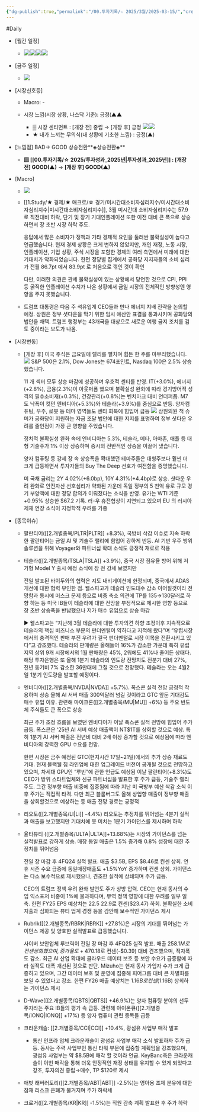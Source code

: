 ```yaml
---
{"dg-publish":true,"permalink":"/00.투자기록/☆ 2025/3월/2025-03-15/","created":"2025-03-15T09:13:02.478+09:00","updated":"2025-06-03T20:07:54.092+09:00"}
---
```


#Daily 


- [월간 일정]
	- ![](/img/user/attachments/Pasted%20image%2020250228150438.png)![](/img/user/attachments/Pasted%20image%2020250227113331.png)![](/img/user/attachments/Pasted%20image%2020250227113408.png)![](/img/user/attachments/Pasted%20image%2020250227113439.png)

- [금주 일정]
	- ![](/img/user/attachments/Pasted%20image%2020250228150419.png)





- [시장신호등]
	- Macro: -
	  
	- 시장 느낌(시장 상황, 나스닥 기준): 긍정(▲▲
		  
		- ▒ 시장 센티먼트 : [개장 전] 중립  → [개장 후] 긍정
		  ![](/img/user/attachments/Pasted%20image%2020250315103338.png)![](/img/user/attachments/Pasted%20image%2020250315103331.png)
		- ★ 내가 느끼는 무의식(내 상황에 기초한 느낌) : 긍정(▲)




- [느낌점] BAD→ GOOD 상승전환**◈상승전환◈** 
	  
	- **▨ [[00.투자기록/☆ 2025/투자성과_2025년\|투자성과_2025년]] : [개장 전] GOOD(▲)** → **[개장 후] GOOD(▲)**
	  



- [Macro]
	- ![](/img/user/attachments/Pasted%20image%2020250315100055.png)
	- [[1.Study/★ 경제/★ 매크로/☆ 경기/미시간대소비자심리지수/미시간대소비자심리지수\|미시간대소비자심리지수]], 3월 미시간대 소비자심리지수는 57.9로 직전대비 하락, 단기 및 장기 기대인플레이션 또한 이전 대비 큰 폭으로 상승하면서 장 초반 시장 하락 주도. 
	  
	  응답에서 많은 소비자가 정책과 기타 경제적 요인을 둘러싼 불확실성이 높다고 언급했습니다. 현재 경제 상황은 크게 변하지 않았지만, 개인 재정, 노동 시장, 인플레이션, 기업 상황, 주식 시장을 포함한 경제의 여러 측면에서 미래에 대한 기대치가 악화되었습니다. 한편 정당별 집계에서 공화당 지지자들의 소비 심리가 전월 86.7pt 에서 83.9pt 로 처음으로 꺾인 것이 확인
	  
	  다만, 이러한 의견은 관세 불확실성이 있는 상황에서 당연한 것으로 CPI, PPI 등 굵직한 인플레이션 수치가 나온 상황에서 금일 시장의 전체적인 방향성엔 영향을 주지 못했습니다. 
	  
	- 트럼프 대통령은 다음 주 석유업계 CEO들과 만나 에너지 지배 전략을 논의할 예정. 상원은 정부 셧다운을 막기 위한 임시 예산안 표결을 통과시키며 공화당의 법안을 채택. 트럼프 행정부는 43개국을 대상으로 새로운 여행 금지 조치를 검토 중이라는 보도가 나옴.





- [시장변동]
  
	- [개장 후] 미국 주식은 금요일에 랠리를 펼치며 힘든 한 주를 마무리했습니다. 
	  ![](/img/user/attachments/Pasted%20image%2020250315101217.png)
	  S&P 500은 2.1%, Dow Jones는 674포인트, Nasdaq 100은 2.5% 상승했습니다.
	  
	  11 개 섹터 모두 상승 마감에 성공하며 우호적 센티를 반영. IT(+3.0%), 에너지(+2.8%), 금융(2.3%)이 아웃퍼폼 했으며 불확실성 완화에 따라 경기방어적 성격의 필수소비재(+0.3%), 건강관리(+0.8%)는 벤치마크 대비 언더퍼폼. M7 도 낙폭이 컷던 엔비디아(+5.3%)와 테슬라(+3.9%)를 중심으로 반등. 양자컴퓨팅, 우주, 로봇 등 테마 영역들도 센티 회복에 힘입어 급등
	  ![](/img/user/attachments/Pasted%20image%2020250315101224.png)
	  상원의원 척 슈머가 공화당이 지원하는 자금 조달 법안에 대한 지지를 표명하여 정부 셧다운 우려를 줄인점이 가장 큰 영향을 주었습니다. 
	  
	  정치적 불확실성 완화 속에 엔비디아는 5.3%, 테슬라, 메타, 아마존, 애플 등 대형 기술주가 1% 이상 상승하며 증시의 전반적인 상승을 이끌어 냈습니다. 
	  
	  양자 컴퓨팅 등 강세 장 속 상승폭을 확대했던 테마주들은 대형주보다 훨씬 더 크게 급등하면서 투자자들의 Buy The Deep 선호가 여전함을 증명했습니다.
	  
	  미 국채 금리는 2Y 4.02%(+6.0bp), 10Y 4.31%(+4.4bp)로 상승. 셧다운 우려 완화로 안전자산 선호심리가 약화된 가운데 독일 정부의 5 천억 유로 규모 경기 부양책에 대한 정당 합의가 이뤄졌다는 소식을 반영. 유가는 WTI 기준 +0.95% 상승한 $67.2 기록. 러-우 휴전협상이 지연되고 있으며 EU 의 러시아 제재 연장 소식이 지정학적 우려를 가중





- [종목이슈]
	- 팔란티어([[2.개별종목/PLTR\|PLTR]] +8.3%), 국방비 삭감 이슈로 지속 하락한 팔란티어는 금일 AI 및 기술주 랠리에 힘업어 강하게 반등.  AI 기반 우주 방위 솔루션을 위해 Voyager와 파트너십 확대 소식도 긍정적 재료로 작용
	  
	- 테슬라([[2.개별종목/TSLA\|TSLA]] +3.9%),  중국 시장 점유율 방어 위해 저가형 Model Y 출시 예정 소식에 장 전 강세 보였지만 
	  
	  전일 발표된 바이두와의 협력은 지도 내비게이션에 한정되며, 중국에서 ADAS 개선에 대한 협력 부인한 점.  웰스파고가 테슬라 인도대수 감소 이어질것이라 전망함과 동시에 머스크 문제 등으로 비중 축소 의견에 TP를 135→130달러로 하향 하는 등 미국 IB들이 테슬라에 대한 전망을 부정적으로 제시한 영향 등으로 장 초반 상승폭을 반납했으나 저가 매수 유입으로 상승 마감
	  
	   ▶ 웰스파고는 “지난해 3월 테슬라에 대한 투자의견 하향 조정이후 지속적으로 테슬라의 핵심 비즈니스 부문의 펀더멘털이 약하다고 지적해 왔다”며 “유럽시장에서의 충격적인 판매 부진 우려가 결국 펀더멘털로 시장 이목을 전환시키고 있다”고 강조했다.   테슬라의 판매량은 올해들어 16%가 감소한 가운데 특히 유럽지역 상위 9개 시장에서의 1월 판매량은 45%, 2워에도 41%나 줄어든 상태다.   해당 투자은행은 또 올해 1분기 테슬라의 인도량 전망치도 전분기 대비 27%, 전년 동기비 7% 감소한 36만대에 그칠 것으로 전망했다.   테슬라는 오는 4월2일 1분기 인도량을 발표할 예정이다.
	  
	- 엔비디아([[2.개별종목/NVDA\|NVDA]] +5.7%). 폭스콘 실적 전망 긍정적 작용하며 상승 올해 AI 서버 매출 300억달러 넘길 것이라고 GTC 앞둔 기대감도 매수 유입 이유. 관련해 마이크론([[2.개별종목/MU\|MU]] +6%) 등 주요 반도체 주식들도 큰 폭으로 상승
	  
	  최근 주가 조정 흐름을 보였던 엔비디아가 이날 폭스콘 실적 전망에 힘입어 주가 급등. 폭스콘은 ‘25년 AI 서버 예상 매출액이 NT$1T를 상회할 것으로 예상. 특히 1분기 AI 서버 매출은 전년비 대비 2배 이상 증가할 것으로 예상됨에 따라 엔비디아의 강력한 GPU 수요를 전망. 
	  
	  한편 시장은 금주 예정된 GTC(현지시간 17일~21일)에서의 추가 상승 재료도 기대. 현재 블랙웰 칩 라인업에 대한 업그레이드 버전이 공개될 것으로 전망하고 있으며, 차세대 GPU인 “루빈”에 관한 언급도 예상됨 이날 팔란티어(+8.3%)도 CEO가 방위 스타트업체와 신규 파트너십을 발표한 후 주가 급등, 기술주 랠리 주도. 그간 정부향 매출 비중에 집중됨에 따라 지난 미 국방부 예산 삭감 소식 이후 주가는 직접적 타격. 다만 최근 블룸버그도 올해 상업향 매출이 정부향 매출을 상회할것으로 예상하는 등 매출 전망 경로는 긍정적
	  
	- 리오토([[2.개별종목/LI\|Li]] -4.4%) 리오토는 추정치를 뛰어넘는 4분기 실적과 매출을 보고했지만 기대치에 못 미치는 1분기 가이던스를 제시하며 하락
	  
	- 율타뷰티 ([[2.개별종목/ULTA\|ULTA]]+13.68%)는 시장의 가이던스를 넘는 실적발표로 강하게 상승. 매장 동일 매출은 1.5% 증가해 0.8% 성장에 대한 추정치를 뛰어넘음
	  
	  전일 장 마감 후 4FQ24 실적 발표. 매출 $3.5B, EPS $8.46로 컨센 상회. 연휴 시즌 수요 급증에 동일매장매출도 +1.5%YoY 증가하며 컨센 상회. 가이던스는 다소 보수적으로 제시했으나, 견조한 실적에 상쇄되며 주가 급등. 
	  
	  CEO의 트럼프 정책 우려 완화 발언도 주가 상방 압력. CEO는 현재 동사의 수입 익스포저 비중이 1%에 불과하다며, 무역 정책 영향에 대한 우려를 일부 일축. 한편 FY25 EPS 예상치는 $22.5~$22.9로 컨센($23.47) 하회. 불확실한 소비 지출과 심화되는 뷰티 업계 경쟁 등을 감안해 보수적인 가이던스 제시
	  
	- Rubrik([[2.개별종목/RBRK\|RBRK]] +27.8%)은 시장의 기대를 뛰어넘는 가이던스 제공 및 양호한 실적발표로 급등했습니다.
	  
	  사이버 보안업체 루브릭이 전일 장 마감 후 4FQ25 실적 발표. 매출 $258.1M로 컨센 상회 했으며, 증가율도 +47%YoY 기록. EPS는 -$0.18로 컨센(-$0.39) 대비 견조했으며, 적자폭도 감소. 최근 AI 산업 확대에 클라우드 데이터 보호 등 보안 수요가 급증함에 따라 실적도 대폭 개선된 것으로 판단. Mizuho는 현재 동사 가입자 수가 크게 급증하고 있으며, 그간 데이터 보호 및 운영에 집중해 피어그룹 대비 큰 차별화를 보일 수 있었다고 강조. 한편 FY26 매출 예상치는 $1.16B로 컨센($1.16B) 상회하는 가이던스 제시
	  
	- D-Wave([[2.개별종목/QBTS\|QBTS]] +46.9%)는 양자 컴퓨팅 분야의 선두주자라는 주요 IB들의 평가 속 급등. 관련해 아이온큐([[2.개별종목/IONQ\|IONQ]] +17%) 등 양자 컴퓨터 관련 종목들 급등
	  
	- 크라운캐슬: [[2.개별종목/CCI\|CCI]] +10.4%, 광섬유 사업부 매각 발표
		- 통신 인프라 업체 크라운캐슬이 광섬유 사업부 매각 소식 발표하자 주가 급등. 동사는 주력 사업부인 통신 타워 부문에 집중할 계획임을 강조했으며, 광섬유 사업부는 약 $8.5B에 매각 할 것이라 언급. KeyBanc측은 크라운캐슬이 이번 매각을 통해 더욱 안정적인 재정 상태를 유지할 수 있게 되었다고 강조, 투자의견 중립→매수, TP $120로 제시
		  
	- 애벗 래버러토리([[2.개별종목/ABT\|ABT]] -2.5%)는 영아용 조제 분유에 대한 잠재 리스크 은폐가 불거지며 주가 하락세
	  
	- 크로거([[2.개별종목/KR\|KR]] -1.5%)는 직원 감축 계획 발표한 후 주가 하락
